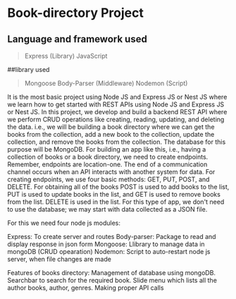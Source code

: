 # Book-directory Project

## Language and framework used
  > Express (Library)
  > JavaScript
 
 ##library used
  > Mongoose
  > Body-Parser (Middleware)
  > Nodemon (Script)

It is the most basic project using Node JS and Express JS or Nest JS where we learn how to get started with REST APIs using Node JS and Express JS or Nest JS.
In this project, we develop and build a backend REST API where we perform CRUD operations like creating, reading, updating, and deleting the data. i.e., we will
be building a book directory where we can get the books from the collection, add a new book to the collection, update the collection, and remove the books from
the collection. The database for this purpose will be MongoDB. For building an app like this, i.e., having a collection of books or a book directory, we need to create
endpoints. Remember, endpoints are location-one. The end of a communication channel occurs when an API interacts with another system for data. For creating 
endpoints, we use four basic methods: GET, PUT, POST, and DELETE. For obtaining all of the books
POST is used to add books to the list, PUT is used to update books in the list, and GET is used to remove books from the list.
DELETE is used in the list. For this type of app, we don't need to use the database; we may start with data collected as a JSON file. 

For this we need four node js modules:

Express: To create server and routes
Body-parser: Package to read and display response in json form
Mongoose: Llibrary to manage data in mongoDB (CRUD opearation)
Nodemon: Script to auto-restart node js server, when file changes are made

Features of books directory: 
   Management of database using mongoDB.
   Searchbar to search for the required book.
   Slide menu which lists all the author books, author, genres.
   Making proper API calls
